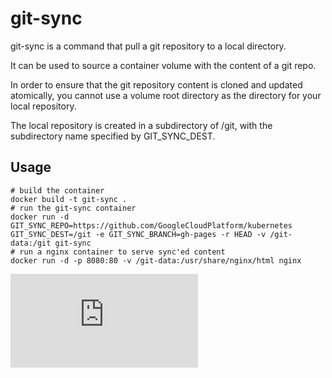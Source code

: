 # git-sync

git-sync is a command that pull a git repository to a local directory.

It can be used to source a container volume with the content of a git repo.

In order to ensure that the git repository content is cloned and updated atomically, you cannot use a volume root directory as the directory for your local repository. 

The local repository is created in a subdirectory of /git, with the subdirectory name specified by GIT_SYNC_DEST. 

## Usage

```
# build the container
docker build -t git-sync .
# run the git-sync container
docker run -d GIT_SYNC_REPO=https://github.com/GoogleCloudPlatform/kubernetes GIT_SYNC_DEST=/git -e GIT_SYNC_BRANCH=gh-pages -r HEAD -v /git-data:/git git-sync
# run a nginx container to serve sync'ed content
docker run -d -p 8080:80 -v /git-data:/usr/share/nginx/html nginx 
```

[![Analytics](https://kubernetes-site.appspot.com/UA-36037335-10/GitHub/contrib/git-sync/README.md?pixel)]()
